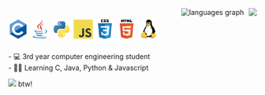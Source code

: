 <div align="right">
<img align="right" height="150" src="https://giffiles.alphacoders.com/258/2581.gif" style="margin-left:10px" />
<img align="right" src="https://github-readme-stats.vercel.app/api/top-langs?username=ivnmansi&locale=en&hide_title=false&layout=compact&card_width=320&langs_count=5&theme=rose_pine&hide_border=true&order=2" height="150" alt="languages graph" />  
</div>



###

<div align="left">
          <img src="https://raw.githubusercontent.com/devicons/devicon/master/icons/c/c-original.svg"alt="c" width="40" height="40"/>
          <img 
src="https://raw.githubusercontent.com/devicons/devicon/master/icons/java/java-original.svg"
 alt="java" width="40" height="40"/>
<img 
src="https://raw.githubusercontent.com/devicons/devicon/master/icons/python/python-original.svg"
 alt="python" width="40" height="40"/>
          <img 
src="https://raw.githubusercontent.com/devicons/devicon/master/icons/javascript/javascript-original.svg"
 alt="javascript" width="40" height="40"/>
<img 
src="https://raw.githubusercontent.com/devicons/devicon/master/icons/css3/css3-original-wordmark.svg"
 alt="css3" width="40" height="40"/>
  <img 
src="https://raw.githubusercontent.com/devicons/devicon/master/icons/html5/html5-original-wordmark.svg"
 alt="html5" width="40" height="40"/>
<img 
src="https://raw.githubusercontent.com/devicons/devicon/master/icons/linux/linux-original.svg"
 alt="linux" width="40" height="40"/>


</div>

###

<p align="left">- 💻 3rd year computer engineering student<br>- ✍🏻 Learning C, Java, Python & Javascript</p> 
<p><img src="https://img.shields.io/badge/Arch_Linux-1793D1?style=plastic&logo=arch-linux&logoColor=white"> btw!</p>

###


<br clear="both">


###

